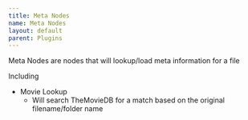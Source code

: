 ```yaml
---
title: Meta Nodes
name: Meta Nodes
layout: default
parent: Plugins
---
```


Meta Nodes are nodes that will lookup/load meta information for a file

Including
* Movie Lookup
  * Will search TheMovieDB for a match based on the original filename/folder name